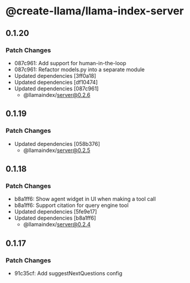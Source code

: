 # @create-llama/llama-index-server

## 0.1.20

### Patch Changes

- 087c961: Add support for human-in-the-loop
- 087c961: Refactor models.py into a separate module
- Updated dependencies [3ff0a18]
- Updated dependencies [df10474]
- Updated dependencies [087c961]
  - @llamaindex/server@0.2.6

## 0.1.19

### Patch Changes

- Updated dependencies [058b376]
  - @llamaindex/server@0.2.5

## 0.1.18

### Patch Changes

- b8a1ff6: Show agent widget in UI when making a tool call
- b8a1ff6: Support citation for query engine tool
- Updated dependencies [5fe9e17]
- Updated dependencies [b8a1ff6]
  - @llamaindex/server@0.2.4

## 0.1.17

### Patch Changes

- 91c35cf: Add suggestNextQuestions config
